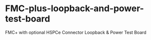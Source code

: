 # FMC-plus-loopback-and-power-test-board
FMC+ with optional HSPCe Connector Loopback &amp; Power Test Board
